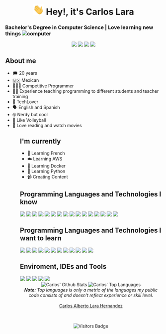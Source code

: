 <h1 align="center"><img src="https://raw.githubusercontent.com/ABSphreak/ABSphreak/master/gifs/Hi.gif" width="35px"> Hey!, it's Carlos Lara </h1>
<h3 aling="center">Bachelor's Degree in Computer Science | Love learning new things <img src="https://i.giphy.com/media/v1.Y2lkPTc5MGI3NjExMG9ianh4bjdwODl0cnNxcmFrM3BiNjZ5M3NmeHh6dmsyYWd5YmducSZlcD12MV9pbnRlcm5hbF9naWZfYnlfaWQmY3Q9Zw/TFWrswSumZxfnXZ1Po/giphy.gif" alt="computer" width="50"> </h3>

<p align="center">
<a  href="https://mail.google.com/mail/u/0/?fs=1&tf=cm&source=mailto&to=kaarlara.contacto@gmail.com"  target="_blank"><img  src="https://img.shields.io/badge/-Email-D02929?style=for-the-badge&logo=gmail&logoColor=white"></a>
<a  href="https://www.linkedin.com/in/kaarlarax/"  target="_blank"><img  src="https://img.shields.io/badge/-LinkedIn-D02929?style=for-the-badge&logo=linkedin&logoColor=white"></a>
<a  href="https://www.instagram.com/kaarlarax/"  target="_blank"><img  src="https://img.shields.io/badge/-Instagram-D02929?style=for-the-badge&logo=instagram&logoColor=white"></a>
<a  href="https://www.youtube.com/@KaarLarax"  target="_blank"><img  src="https://img.shields.io/badge/YouTube-D02929?style=for-the-badge&logo=youtube&logoColor=white"></a>
</p>
<h2>About me</h2>
<ul>
  <li>🗯️ 20 years</li> 
  <li>🇲🇽 Mexican</li>
  <li>👩🏻‍💻 Competitive Programmer</li>
  <li>👨‍🏫 Experience teaching programming to different students and teacher training </li>
  <li>📱 TechLover</li>
  <li>🗣️ English and Spanish</li>
  <li>🤓 Nerdy but cool </li>
  <li>🏐 Like Volleyball </li>
  <li>📘 Love reading and watch movies </li>
<ul>
<h2>I'm currently</h2>

<ul>
  <li>🥖 Learning French</li>
  <li>☁️ Learning AWS</li>
  <li>🐋 Learning Docker</li>
  <li>🐍 Learning Python</li>
  <li>📹 Creating Content </li>
</ul> 

<h2>Programming Languages and Technologies I know</h2>
<a  href="#"><img  src="https://img.shields.io/badge/-C++-0D1117?style=rounded-square&logo=cplusplus&logoColor=D02929"></a>
<a  href="#"><img  src="https://img.shields.io/badge/-C Sharp-0D1117?style=rounded-square&logo=csharp&logoColor=D02929"></a>
<a  href="#"><img  src="https://img.shields.io/badge/-C-0D1117?style=rounded-square&logo=c&logoColor=D02929"></a>
<a  href="#"><img  src="https://img.shields.io/badge/-Java-0D1117?style=rounded-square&logo=java&logoColor=D02929"></a>
<a  href="#"><img  src="https://img.shields.io/badge/-Python-0D1117?style=rounded-square&logo=python&logoColor=D02929"></a>
<a  href="#"><img  src="https://img.shields.io/badge/-PHP-0D1117?style=rounded-square&logo=php&logoColor=D02929"></a>
<a  href="#"><img  src="https://img.shields.io/badge/.NET-%230D1117.svg?style=rounded-square&logo=.net&logoColor=D02929"></a>
<a  href="#"><img  src="https://img.shields.io/badge/Markdown-%230D1117.svg?style=rounded-square&logo=markdown&logoColor=D02929"></a>
<a  href="#"><img  src="https://img.shields.io/badge/-HTML5-0D1117?style=rounded-square&logo=html5&logoColor=D02929"></a>
<a  href="#"><img  src="https://img.shields.io/badge/-CSS3-0D1117?style=rounded-square&logo=css3&logoColor=D02929"></a>
<a  href="#"><img  src="https://img.shields.io/badge/Git-0D1117.svg?style=rounded-square&logo=git&logoColor=D02929"></a>
<a  href="#"><img  src="https://img.shields.io/badge/GitHub-0D1117.svg?style=rounded-square&logo=github&logoColor=D02929"></a>
<a  href="#"><img  src="https://img.shields.io/badge/Slack-0D1117.svg?style=rounded-square&logo=slack&logoColor=D02929"></a>
<a  href="#"><img  src="https://img.shields.io/badge/-Docker-0D1117?style=rounded-square&logo=docker&logoColor=D02929"></a>
<a  href="#"><img  src="https://img.shields.io/badge/Amazon%20AWS-0D1117?style=rounded-square&logo=amazon-aws&logoColor=D02929"></a>
  <a  href="#"><img  src="https://img.shields.io/badge/-Raspberry%20Pi-0D1117?style=rounded-square&logo=Raspberry-Pi&logoColor=D02929"></a>

<h2>Programming Languages and Technologies I want to learn</h2>
<a  href="#"><img  src="https://img.shields.io/badge/-JavaScript-0D1117?style=rounded-square&logo=javascript&logoColor=D02929"></a>
<a  href="#"><img  src="https://img.shields.io/badge/-TypeScript-0D1117?style=rounded-square&logo=typescript&logoColor=D02929"></a>
<a  href="#"><img  src="https://img.shields.io/badge/Node-0D1117.svg?style=rounded-square&logo=node.js&logoColor=D02929"></a>
<a  href="#"><img  src="https://img.shields.io/badge/React-0D1117.svg?style=rounded-square&logo=react&logoColor=D02929"></a>
<a  href="#"><img  src="https://img.shields.io/badge/Flutter-0D1117.svg?style=rounded-square&logo=flutter&logoColor=D02929"></a>
<a  href="#"><img  src="https://img.shields.io/badge/MySQL-0D1117.svg?style=rounded-square&logo=mysql&logoColor=D02929"></a>
<a  href="#"><img  src="https://img.shields.io/badge/Microsoft Azure-0D1117.svg?style=rounded-square&logo=microsoftazure&logoColor=D02929"></a>
<a  href="#"><img  src="https://img.shields.io/badge/Figma-0D1117.svg?style=rounded-square&logo=figma&logoColor=D02929"></a>
<a  href="#"><img  src="https://img.shields.io/badge/-Swift-0D1117?style=rounded-square&logo=swift&logoColor=D02929"></a>
<a  href="#"><img  src="https://img.shields.io/badge/-Go-0D1117?style=rounded-square&logo=go&logoColor=D02929"></a>
<a  href="#"><img  src="https://img.shields.io/badge/-Digital%20Ocean-0D1117?style=rounded-square&logo=digitalocean&logoColor=D02929"></a>
  <a  href="#"><img  src="https://img.shields.io/badge/-Kubernetes-0D1117?style=rounded-square&logo=kubernetes&logoColor=D02929"></a>

<h2>Enviroment, IDEs and Tools</h2>
<a  href="#"><img  src="https://img.shields.io/badge/VS-0D1117.svg?style=rounded-square&logo=visualstudiocode&logoColor=D02929"></a>
<a  href="#"><img  src="https://img.shields.io/badge/VSCode-0D1117.svg?style=rounded-square&logo=visualstudiocode&logoColor=D02929"></a>
<a  href="#"><img  src="https://img.shields.io/badge/IntelliJ IDEA-0D1117.svg?style=rounded-square&logo=intellijidea&logoColor=D02929"></a>
<a  href="#"><img  src="https://img.shields.io/badge/-Windows-0D1117?style=rounded-square&logo=windows&logoColor=D02929"></a>
<a  href="#"><img  src="https://img.shields.io/badge/-Linux-0D1117?style=rounded-square&logo=linux&logoColor=D02929"></a>

<br/>

  
  <div align="center">
<img  alt="Carlos' Github Stats"  src="https://github-readme-stats.vercel.app/api?username=KaarLarax&show_icons=true&include_all_commits=true&count_private=true&theme=react&hide_border=true&bg_color=0D1117&title_color=D02929&icon_color=D02929"  height="180"/>
<img  alt="Carlos' Top Languages"  src="https://github-readme-stats.vercel.app/api/top-langs/?username=KaarLarax&langs_count=10&layout=compact&theme=react&hide_border=true&bg_color=0D1117&title_color=D02929&icon_color=D02929"  height="180"/>
<br/>
<i><b>Note:</b> Top languages is only a metric of the languages my public code consists of and doesn't reflect experience or skill level.</i>
<br/>
<br/>
    
<div class="badge-base LI-profile-badge" data-locale="es_ES" data-size="medium" data-theme="dark" data-type="VERTICAL" data-vanity="carlos-lara" data-version="v1"><a class="badge-base__link LI-simple-link" href="https://www.linkedin.com/in/kaarlarax/">Carlos Alberto Lara Hernandez</a></div> 
<br/>         

</div>
<br/>
<p align="center">
<img src="https://komarev.com/ghpvc/?username=KaarLarax&style=flat-square&color=D02929" alt="Visitors Badge"/>
</p>
